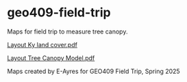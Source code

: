# geo409-field-trip
Maps for field trip to measure tree canopy.

[Layout Ky land cover.pdf](https://github.com/user-attachments/files/19274708/Layout.Ky.land.cover.pdf)

[Layout Tree Canopy Model.pdf](https://github.com/user-attachments/files/19274826/Layout.Tree.Canopy.Model.pdf)

Maps created by E-Ayres for GEO409 Field Trip, Spring 2025
